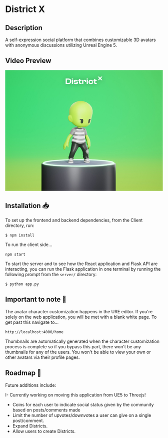 # District X

## Description

A self-expression social platform that combines customizable 3D avatars with anonymous discussions utilizing Unreal Engine 5.

## Video Preview

[![Watch the video](client/assets/PortfolioFeaturedImage_DistrictX.jpg)](https://youtu.be/P4qbp1i7nEw)

## Installation 📥

To set up the frontend and backend dependencies, from the Client directory, run:

```
$ npm install
```

To run the client side...

```
npm start
```

To start the server and to see how the React application and Flask API are interacting, you can run the Flask application in one terminal by running the following prompt from the `server/` directory:

```
$ python app.py
```

## Important to note 📝

The avatar character customization happens in the URE editor. If you're solely on the web application, you will be met with a blank white page. To get past this navigate to...

```
http://localhost:4000/home
```

Thumbnails are automatically generated when the character customization process is complete so if you bypass this part, there won't be any thumbnails for any of the users. You won't be able to view your own or other avatars via their profile pages.

## Roadmap 📍

Future additions include:

I- Currently working on moving this application from UE5 to Threejs!

- Coins for each user to indicate social status given by the community based on posts/comments made
- Limit the number of upvotes/downvotes a user can give on a single post/comment.
- Expand Districts.
- Allow users to create Districts.
